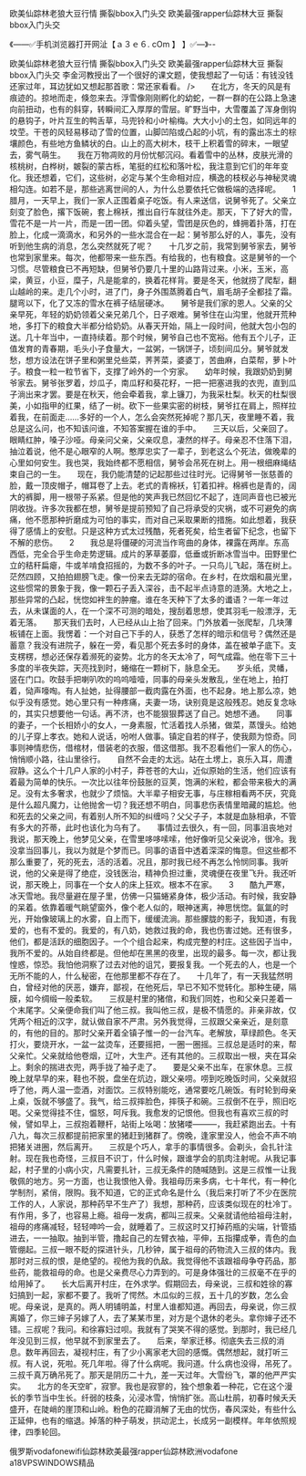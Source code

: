 欧美仙踪林老狼大豆行情
撕裂bbox入门头交
欧美最强rapper仙踪林大豆
撕裂bbox入门头交


《——✅手机浏览器打开网沚【ａ３ｅ６. cOm 】 】✅—》--

欧美仙踪林老狼大豆行情
撕裂bbox入门头交
欧美最强rapper仙踪林大豆
撕裂bbox入门头交
	李金河教授出了一个很好的课文题，使我想起了一句话：有钱没钱还家过年，耳边犹如又想起那首歌：常还家看看。
/>　　在北方，冬天的风是有痕迹的。掠地而走，倏忽来去。浮雪像刚刚孵化的幼蛇，一群一群的在公路上急速向前扭动，也有的斜穿，转瞬间汇入厚厚的雪层。旷野当中，大雪覆盖了浑身倒钩的悬钩子，叶片互生的鸭舌草，马兜铃和小叶榆梅。大大小小的土包，如同远年的坟茔。干苍的风轻易移动了雪的位置，山脚凹陷或凸起的小坑，有的露出冻土的棕壤颜色，有些地方鱼鳞状的白。山上的高大树木，枝干上积着雪的碎末，一眼望去，雾气萌生。　　我在万物凋败的月份忧郁沉闷。看着雪中的丛林，皮肤光滑的核桃树，白桦树，皴裂的蒙古栎，笔挺的红松和落叶松，我注意到它们的年年变化。我还想着，它们，这些树，必定与某个生命相对应，横逸的枝杈必与神秘灵魂相勾连。如若不是，那些逃离世间的人，为什么总要依托它做极端的选择呢。　　1　　腊月，一天早上，我们一家人正围着桌子吃饭。有人来送信，说舅爷死了。父亲立刻变了脸色，撂下饭碗，套上棉袄，推出自行车就往外走。那天，下了好大的雪，雪花不是一片一片，而是一团一团。仰着头望，雪团是灰色的，蜂拥着扑落，打在脸上，化成一滴滴水，和另外的一些水混合在一起：舅爷那么好的人，事先，没有听到他生病的消息，怎么突然就死了呢？　　十几岁之前，我常到舅爷家去，舅爷也常到家里来。每次，他都带来一些东西。有给我的，也有粮食。这是舅爷的一个习惯。尽管粮食已不再短缺，但舅爷仍要几十里的山路背过来。小米，玉米，高梁，黄豆，小豆，糜子，凡是能拿的，换着花样背。要是冬天，他就捞了爬犁，翻山越岭的来。走几个小时，进了门，身子外围蒸腾着白气，眉毛胡子全都挂了霜。腿弯以下，化了又冻的雪水在裤子结层硬冰。　　舅爷是我们家的恩人。父亲的父亲早死，年轻的奶奶领着父亲兄弟几个，日子艰难。舅爷住在山沟里，他就开荒种地，多打下的粮食大半都分给奶奶。从春天开始，隔上一段时间，他就大包小包的送。几十年当中，一直持续着。那个时候，舅爷自己也不宽裕。他有五个儿子，正值发育的青春期，毛头小子食量大，一盆粥，一锅饼子，顷刻间瓜分。舅爷就发愁，想方设法在饼子里和粥里兑些菜，荠荠菜，婆婆丁，苦曲麻，白菜帮，萝卜叶子。粮食一粒一粒节省下，支撑了岭外的一个穷家。　　幼年时候，我跟奶奶到舅爷家去。舅爷张罗着，炒瓜子，南瓜籽和葵花籽，一把一把塞进我的衣兜，直到瓜子淌出来才罢。要是在秋天，他会牵着我，拿上镰刀，为我采杜梨。秋天的杜梨很美，小如指甲的红果，结了一树。砍下一些果实密的树枝，舅爷扛在肩上，照样拉着我，在前面走……多好的一个人，怎么会突然死掉呢？那几天，夜里睡不着，我总是这么问，也不知该问谁，不知答案握在谁的手中。　　三天以后，父亲回了。眼睛红肿，嗓子沙哑。母亲问父亲，父亲叹息，凄然的样子。母亲忍不住落下泪，抽泣着说，他不是心眼窄的人啊。憨厚忠实了一辈子，到老这么个死法，做晚辈的心里如何安生。我也哭，我始终都不愿相信，舅爷会吊死在树上。用一根细麻绳结束自己的一生。　　现在，我仍能清楚的记起那些过往时光。记得舅爷一张慈善的脸，戴一顶皮帽子，帽耳卷了上去。老式的青棉袄，钉着扣袢。棉裤也是青的，阔大的裤脚，用一根带子系紧。但是他的笑声我已然回忆不起了，连同声音也已被光阴收拢。许多次我都在想，舅爷是提前预知了自己将承受的灾祸，或不可避免的病痛，他不愿那种折磨成为可怕的事实，而对自己采取果断的措施。如此想着，我获得了感情上的安慰。只是这种方式太过残酷，死者死矣，给生者留下纪念，也留下不解的悲伤。　　2　　我总是将僵硬的河流当作弯曲的身体，裸露在两岸。东高西低，完全合乎生命走势逻辑。成片的茅草萎靡，低垂或折断冰雪当中。田野里伫立的秸秆扁瘪，牛或羊啃食招摇的，为数不多的叶子。一只鸟儿飞起，落在树上。茫然四顾，又拍拍翅膀飞走。像一份来去无踪的宿命。在乡村，在炊烟和晨光里，这些惯常的景象于我，像一颗石子丢入深谷，击不起半点诗意的涟漪。大地之上，那些异常的凸起，恍惚如袢生的肿瘤。谁在冬天种下了太多的谶语？一年一年过去，从未谋面的人，在一个深不可测的暗处，搜刮着思想，使其羽毛一般漂浮，无着无落。　　那天我们去时，人已经从山上抬了回来。门外放着一张爬犁，几块薄板铺在上面。我愣着：一个对自己下手的人，获悉了怎样的暗示和信号？偶然还是蓄意？我没有进院子，躲在一旁，看见那个死去多时的身体，盖在被单子底下。支支楞楞，想必还保存着濒死的姿势。北方的冬天太冷了，呵气成霜。他在零下三十多度的半夜失踪，天亮找到时，蜷缩在一颗树下，脉息全无。　　岁头纸，灵幡，竖在门口。吹鼓手把喇叭吹的呜呜噎噎，同事的母亲头发散乱，坐在地上，拍打着，恸声嚎啕。有人扯她，扯得腰部一截肉露在外面，也不起身。地上那么凉，她似乎没有感觉。她心里只有一种疼痛，夫妻一场，诀别竟是这般残忍。她反复念咏的，其实只想要他一句话。再不济，也不能狠狠葬送了自己。她想不通。　　同事的妻子，一个长相娇小的女人，一身素服，忙活着找人杀猪，做菜，蒸馒头。给她的儿子穿上孝衣。她和人说话，吩咐人做事。镇定自若的样子，使我颇为惊奇。同事则神情悲伤，借棺材，借装老的衣服，借这借那。我不忍看他们一家人的伤心，悄悄顺小路，往山里徐行。　　自然不会走的太远。站在土塄上，哀乐入耳，周遭寂静。这么个十几户人家的小村子，莽苍苍的大山，近似原始的生活，他们应该有着最为简单的快乐。一次比以往年份鼓胀的豆荚，饱满的米粒，都会带来极大的满足。没有太多奢求，也就少了烦恼。大半辈子相安无事，与庄稼相看两不厌，究竟是什么超凡魔力，让他抛舍一切？我还想不明白，同事悲伤表情里暗藏的尴尬。他和死去的父亲之间，有着别人所不知的纠缠吗？父父子子，本就是血脉相承，不管有多大的芥蒂，此时也该化为乌有了。　　事情过去很久，有一回，同事沮丧地对我说，那天晚上，他梦见父亲，在雪里哆哆嗦嗦，他好像听见父亲说冷，很冷。我没拿当回事儿，我以为就是个梦而已。同事的语音中透着深深的悔意。但这些都不那么重要了，死的死去，活的活着。况且，那时我已经不再怎么怜悯同事。我听说，他的父亲是得了绝症，没钱医治，精神负担过重，灵魂便在夜里飞升。我还听说，那天晚上，同事在一个女人的床上狂欢。根本不在家。　　3　　酷九严寒，冰天雪地。我尽量避在屋子里，仿佛一只猫蜷紧身体，极少活动。有时候，我安静的呆着。依靠着暖气眺望窗外，像个老人似的，眼神迷离，神思恍惚。氤氲的时光，开始像玻璃上的水雾，自上而下，缓缓流淌。那些朦胧的影子，我知道，有我爱的，也有不爱的。我爱的，有八奶，她救过我的命，我也伤害过她。还有很多，他们，都是活跃的细胞因子。一个个组合起来，构成完整的村庄。这些因子当中，我所不爱的。从始自终都是。但他却在黑黑的夜里，出现的最多。每一次，都让我惶惑，惊恐。我怕他洞察了过去对他的诅咒，要报复我。一个死去的人，也是一个无所不能的人，什么秘密，在他那里都不存在了。　　十几年了，有一天我猛然明白，曾经对他的厌恶，嫌弃，鄙视，在他死后，早已不知不觉转化。那种生硬，隔膜，如今绸缎一般柔软。　　三叔是村里的猪倌，和我们同姓，也和父亲只差着一个末尾字。父亲便命我们叫了他三叔。我叫他三叔，是极不情愿的。非亲非故，仅凭两个相近的汉字，就认做自家不严肃。另外我觉得，三叔跟父亲亲近，是刻意的，有他的目的。那时父亲开着全镇子惟一的一台汽车。老解放，草绿颜色。冬天打火，要烧开水，一盆一盆烫车，还要摇把，一圈一圈摇。三叔总是适时的来，帮父亲忙。父亲就给他卷烟，辽叶，大生产。还有其他的。三叔取出一根，夹在耳朵上。剩余的揣进衣兜，两手拢了袖子走了。　　要是父亲不出车，在家休息。三叔晚上就早早的来，鞋也不脱，盘坐在炕边，跟父亲唠。唠到吃晚饭时间，父亲就招呼了他，两人温一壶酒，对面饮。三叔特别能吃，通常要吃几碗饭。有时轮到母亲上桌，饭就不够盛了。我气，给三叔摔脸色，摔筷子和碗。三叔倒不在乎，照旧吃喝。父亲觉得挂不住，愠怒，呵斥我。我愈发的记恨他。但我也有喜欢三叔的时候，譬如早上，三叔抱着鞭杆，站街上吆喝：放猪喽———，我赶紧跑出去。十有八九，每次三叔都提前把家里的猪赶到猪群了。傍晚，逢家里没人，他会不声不响把猪关进圈，然后离开。　　三叔是个巧人，拿手的事情很多。会剃头，会扎针注射。现在我也奇怪，三叔目不识丁，什么时候，跟谁学会的肌肉注射呢。从我记事起，村子里的小病小灾，凡需要扎针，三叔无条件的随喊随到。这是三叔惟一让我敬佩的地方。另一方面，也让我恨他入骨。我祖母历来多病，七十年代，有一种化学制剂，紧俏，限购。我不知道，它的正式命名是什么（我后来打听了不少在医院工作的人，人家说，那种药早不生产了）我想，那种药，应该类似现在的杜冷丁。有作用，多了，也容易上瘾。祖母一发病，都叫三叔来。父亲就请他给祖母注射，祖母的疼痛减轻，轻轻呻吟一会，就睡着了。三叔这时又打掉药瓶的尖端，针管插进去，一一抽取。抽到半管，撸起自己的左臂衣袖，平伸，五指攥成拳，青色的血管绷起。三叔一眼不眨的探进针头，几秒钟，属于祖母的药物流入三叔的体内。我那时对三叔的恨，是绝望的。视他为我的仇敌。我觉得他不该跟祖母争夺药品，那些药，能救祖母的命。也是父亲费尽心力弄到的。可是身体强壮的三叔毫不在乎的给用掉了。　　长大后离开村庄，在外求学。假期回去，母亲说，三叔和姓徐的寡妇搞到一起，家都不要了。我听了愕然。木瓜似的三叔，五十几的岁数，怎么会呢。母亲说，是真的。两人明铺明盖，村里人谁都知道。再回去，母亲说，你三叔离婚了，你三婶子另嫁了人，去了某某市里，对方是个退休的老头。拿你婶子还不错。三叔呢？我问。和徐寡妇过呗。我就有了哭笑不得的感觉。到那时，我已经几年没见到三叔，他早就不到家里去了。　　后来，举家迁移。彻底失去三叔的消息。数年再回去，凝视村庄，有了少小离家老大回的感慨。偶然想起，就打听三叔。有人说，死啦。死几年啦。得了什么病呢。我问道。什么病也没得，吊死了。　　三叔千真万确吊死了。那天是阴历二十九，差一天过年。大雪纷飞，罩的他严严实实。　　北方的冬天空旷，寂寥。我也是寂寥的，独个想象着一种花，它在这个漫长的季节当中生长。纤弱的枝条，沁浸冰雪，悄悄扩张。高山杜鹃，初春时候夭夭盛开，在陡峭的崖顶和山岭。粉色的花瓣消解了无由的忧伤，春风深处，有些什么正延伸，也有的缩退。掉落的种子萌发，拱动泥土，长成另一副模样。年年依照规律，四季轮回。





俄罗斯vodafonewifi仙踪林欧美最强rapper仙踪林欧洲vodafone a18VPSWINDOWS精品
